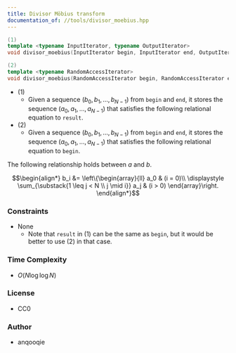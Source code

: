 ```yaml
---
title: Divisor Möbius transform
documentation_of: //tools/divisor_moebius.hpp
---
```


```cpp
(1)
template <typename InputIterator, typename OutputIterator>
void divisor_moebius(InputIterator begin, InputIterator end, OutputIterator result);

(2)
template <typename RandomAccessIterator>
void divisor_moebius(RandomAccessIterator begin, RandomAccessIterator end);
```

- (1)
    - Given a sequence $(b_0, b_1, \ldots, b_{N - 1})$ from `begin` and `end`, it stores the sequence $(a_0, a_1, \ldots, a_{N - 1})$ that satisfies the following relational equation to `result`.
- (2)
    - Given a sequence $(b_0, b_1, \ldots, b_{N - 1})$ from `begin` and `end`, it stores the sequence $(a_0, a_1, \ldots, a_{N - 1})$ that satisfies the following relational equation to `begin`.

The following relationship holds between $a$ and $b$.

$$\begin{align*}
b_i &= \left\{\begin{array}{ll}
a_0 & (i = 0)\\
\displaystyle \sum_{\substack{1 \leq j < N \\ j \mid i}} a_j & (i > 0)
\end{array}\right.
\end{align*}$$

### Constraints
- None
    - Note that `result` in (1) can be the same as `begin`, but it would be better to use (2) in that case.

### Time Complexity
- $O(N \log \log N)$

### License
- CC0

### Author
- anqooqie
